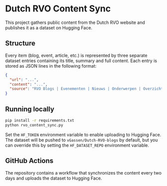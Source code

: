 # Dutch RVO Content Sync

This project gathers public content from the Dutch RVO website and publishes it as a dataset on Hugging Face.

## Structure

Every item (blog, event, article, etc.) is represented by three separate dataset entries containing its title, summary and full content. Each entry is stored as JSON lines in the following format:

```json
{
  "url": "...",
  "content": "...",
  "source": "RVO Blogs | Evenementen | Nieuws | Onderwerpen | Overzichten | Praktijkverhalen | Subsidies en financiering"
}
```

## Running locally

```bash
pip install -r requirements.txt
python rvo_content_sync.py
```

Set the `HF_TOKEN` environment variable to enable uploading to Hugging Face.
The dataset will be pushed to `vGassen/Dutch-RVO-blogs` by default, but you can
override this by setting the `HF_DATASET_REPO` environment variable.

## GitHub Actions

The repository contains a workflow that synchronizes the content every two days and uploads the dataset to Hugging Face.
